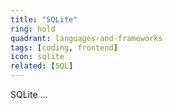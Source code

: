 ```yaml
---
title: "SQLite"
ring: hold
quadrant: languages-and-frameworks
tags: [coding, frontend]
icon: sqlite
related: [SQL]
---
```


SQLite ...
